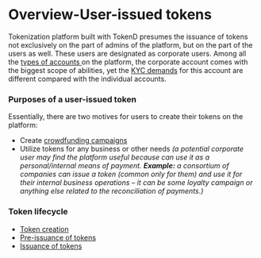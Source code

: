 # Overview-User-issued tokens

Tokenization platform built with TokenD presumes the issuance of tokens not exclusively on the part of admins of the platform, but on the part of the users as well. These users are designated as corporate users. Among all the [types of accounts ](https://tokend.gitbook.io/product-guide/user-guide/types-of-accounts/overview)on the platform, the corporate account comes with the biggest scope of abilities, yet the [KYC demands](../untitled/corporate-account-kyc.md) for this account are different compared with the individual accounts.

### Purposes of a user-issued token <a id="purposes-of-a-user-issued-token"></a>

Essentially, there are two motives for users to create their tokens on the platform:

* Create [crowdfunding campaigns](../crowdfunding-campaigns/overview.md)
* Utilize tokens for any business or other needs _\(a potential corporate user may find the platform useful because can use it as a personal/internal means of payment. **Example:** a consortium of companies can issue a token \(common only for them\) and use it for their internal business operations – it can be some loyalty campaign or anything else related to the reconciliation of payments.\)_

### Token lifecycle <a id="token-lifecycle"></a>

* [Token creation](token-creation.md)
* [Pre-issuance of tokens](token-pre-issuance.md)
* [Issuance of tokens](token-issuance.md)

